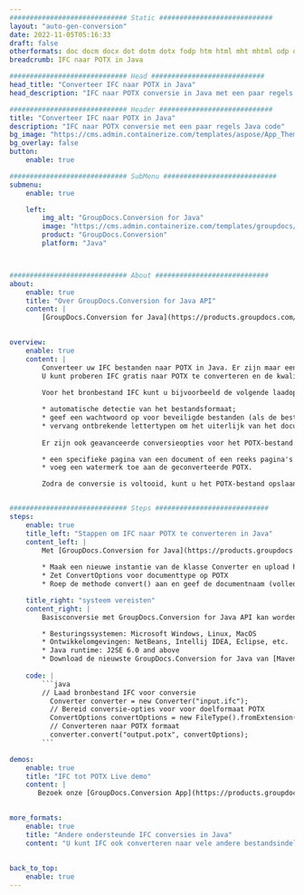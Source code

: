 ```yaml
---
############################# Static ############################
layout: "auto-gen-conversion"
date: 2022-11-05T05:16:33
draft: false
otherformats: doc docm docx dot dotm dotx fodp htm html mht mhtml odp odt otp pot potm potx pps ppsm ppsx ppt pptm pptx rtf
breadcrumb: IFC naar POTX in Java

############################# Head ############################
head_title: "Converteer IFC naar POTX in Java"
head_description: "IFC naar POTX conversie in Java met een paar regels code. Converteer meer dan 160 bestandsindelingen met de GroupDocs-documentconversie-API voor Java"

############################# Header ############################
title: "Converteer IFC naar POTX in Java"
description: "IFC naar POTX conversie met een paar regels Java code"
bg_image: "https://cms.admin.containerize.com/templates/aspose/App_Themes/V3/images/bg/header1.png"
bg_overlay: false
button:
    enable: true

############################# SubMenu ############################
submenu:
    enable: true

    left:
        img_alt: "GroupDocs.Conversion for Java"
        image: "https://cms.admin.containerize.com/templates/groupdocs/images/product-logos/90x90-noborder/groupdocs-conversion-java.png"
        product: "GroupDocs.Conversion"
        platform: "Java"



############################# About ############################
about:
    enable: true
    title: "Over GroupDocs.Conversion for Java API"
    content: |
        [GroupDocs.Conversion for Java](https://products.groupdocs.com/conversion/java/) is een geavanceerde conversie-API voor bestandsindelingen voor het converteren tussen populaire afbeeldings- en documentindelingen zoals Microsoft Office, OpenDocument, PDF, HTML, e-mail, CAD. en nog veel meer met slechts een paar regels code. De native API detecteert automatisch de formaten van de originele documenten en biedt veel opties voor het aanpassen van de geconverteerde documenten. Naast de functie om informatie uit een document te extraheren, ondersteunt het standaard ook het cachen van de conversieresultaten naar de lokale schijf. Elk type cacheopslag kan echter worden ondersteund door de juiste interfaces te implementeren - Amazon S3, Dropbox, Google Drive, Windows Azure, Reddis of andere.
    

overview:
    enable: true
    content: |
        Converteer uw IFC bestanden naar POTX in Java. Er zijn maar een paar regels Java code nodig op elk platform naar keuze, zoals Windows, Linux, macOS.
        U kunt proberen IFC gratis naar POTX te converteren en de kwaliteit van de conversieresultaten te evalueren. Naast eenvoudige scripts voor bestandsconversie, kunt u meer geavanceerde opties proberen voor het laden van het IFC-bronbestand en het opslaan van de POTX-uitvoer. 
        
        Voor het bronbestand IFC kunt u bijvoorbeeld de volgende laadopties gebruiken:

        * automatische detectie van het bestandsformaat;
        * geef een wachtwoord op voor beveiligde bestanden (als de bestandsindeling dit ondersteunt);
        * vervang ontbrekende lettertypen om het uiterlijk van het document te behouden.
        
        Er zijn ook geavanceerde conversieopties voor het POTX-bestand:

        * een specifieke pagina van een document of een reeks pagina's converteren;
        * voeg een watermerk toe aan de geconverteerde POTX.

        Zodra de conversie is voltooid, kunt u het POTX-bestand opslaan in uw lokale bestandspad of in opslag van derden, zoals FTP, Amazon S3, Google Drive, Dropbox enz. Let op - om IFC te converteren tot POTX, hoeft u geen extra software te installeren, zoals MS Office, Open Office, Adobe Acrobat Reader etc.


############################# Steps ############################
steps:
    enable: true
    title_left: "Stappen om IFC naar POTX te converteren in Java"
    content_left: |
        Met [GroupDocs.Conversion for Java](https://products.groupdocs.com/conversion/java/) kunnen ontwikkelaars het IFC-bestand eenvoudig converteren naar POTX met een paar regels code.
        
        * Maak een nieuwe instantie van de klasse Converter en upload het bestand IFC met het volledige pad
        * Zet ConvertOptions voor documenttype op POTX
        * Roep de methode convert() aan en geef de documentnaam (volledig pad) en formaat (POTX) door als parameter

    title_right: "systeem vereisten"
    content_right: |
        Basisconversie met GroupDocs.Conversion for Java API kan worden gedaan met slechts een paar regels code. Onze API's worden ondersteund op alle belangrijke platforms en besturingssystemen. Voordat u de onderstaande code uitvoert, moet u ervoor zorgen dat de volgende vereisten op uw systeem zijn geïnstalleerd.

        * Besturingssystemen: Microsoft Windows, Linux, MacOS
        * Ontwikkelomgevingen: NetBeans, Intellij IDEA, Eclipse, etc.
        * Java runtime: J2SE 6.0 and above
        * Download de nieuwste GroupDocs.Conversion for Java van [Maven](https://repository.groupdocs.com/webapp/#/artifacts/browse/tree/General/repo/com/groupdocs/groupdocs-conversion)
         
    code: |
        ```java    
        // Laad bronbestand IFC voor conversie
          Converter converter = new Converter("input.ifc");
          // Bereid conversie-opties voor voor doelformaat POTX
          ConvertOptions convertOptions = new FileType().fromExtension("potx").getConvertOptions();
          // Converteren naar POTX formaat
          converter.convert("output.potx", convertOptions);
        ```

demos:
    enable: true
    title: "IFC tot POTX Live demo"
    content: |
       Bezoek onze [GroupDocs.Conversion App](https://products.groupdocs.app/conversion/family) website en probeer IFC naar POTX conversie nu. De gratis demo heeft de volgende voordelen:
          

more_formats:
    enable: true
    title: "Andere ondersteunde IFC conversies in Java"
    content: "U kunt IFC ook converteren naar vele andere bestandsindelingen. Zie de lijst hieronder."
       
       
back_to_top:
    enable: true
---
```

